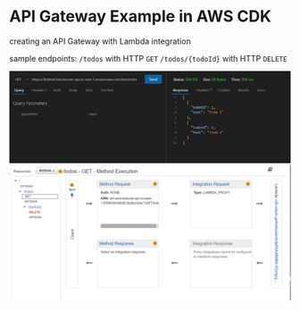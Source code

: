 # API Gateway Example in AWS CDK 

creating an API Gateway with Lambda integration

sample endpoints:
`/todos` with HTTP `GET`
`/todos/{todoId}` with HTTP `DELETE`

![image](/src/assets/output.PNG)
![image](/src/assets/console.PNG)